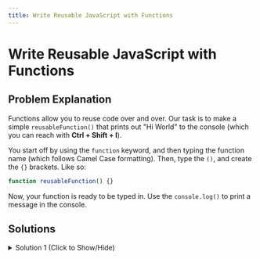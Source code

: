 ```yaml
---
title: Write Reusable JavaScript with Functions
---
```

# Write Reusable JavaScript with Functions

## Problem Explanation
Functions allow you to reuse code over and over. Our task is to make a simple `reusableFunction()` that prints out "Hi World" to the console (which you can reach with **Ctrl + Shift + I**). 

You start off by using the `function` keyword, and then typing the function name (which follows Camel Case formatting). Then, type the `()`, and create the `{}` brackets. Like so:

```javascript
function reusableFunction() {}
```

Now, your function is ready to be typed in. Use the `console.log()` to print a message in the console. 

## Solutions

<details><summary>Solution 1 (Click to Show/Hide)</summary>

```javascript
function reusableFunction() {
  console.log("Hi World");
}
```

</details>